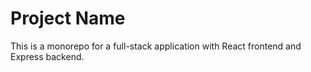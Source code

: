 # Project Name

This is a monorepo for a full-stack application with React frontend and Express backend.
